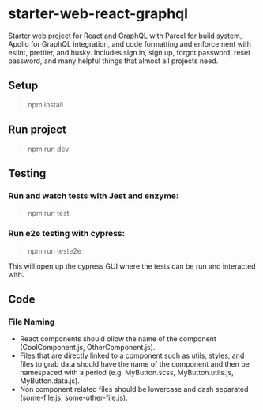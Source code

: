 # starter-web-react-graphql
Starter web project for React and GraphQL with Parcel for build system, Apollo for GraphQL integration, and code formatting and enforcement with eslint, prettier, and husky. Includes sign in, sign up, forgot password, reset password, and many helpful things that almost all projects need.

## Setup

> npm install

## Run project

> npm run dev

## Testing

### Run and watch tests with Jest and enzyme:

> npm run test

### Run e2e testing with cypress:

> npm run teste2e

This will open up the cypress GUI where the tests can be run and interacted with.

## Code

### File Naming

- React components should ollow the name of the component (CoolComponent.js, OtherComponent.js).
- Files that are directly linked to a component such as utils, styles, and files to grab data should have the name of the component and then be namespaced with a period (e.g. MyButton.scss, MyButton.utils.js, MyButton.data.js).
- Non component related files should be lowercase and dash separated (some-file.js, some-other-file.js).
